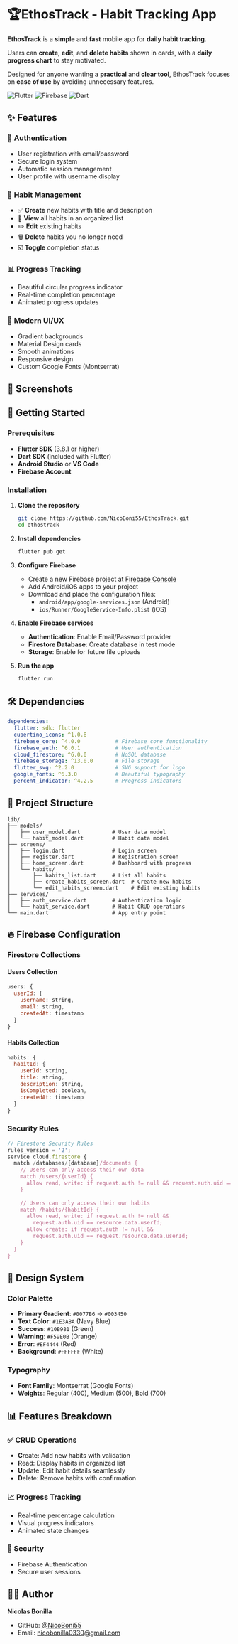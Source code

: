 # 🏆EthosTrack - Habit Tracking App

**EthosTrack** is a **simple** and **fast** mobile app for **daily habit tracking.**

Users can **create**, **edit**, and **delete habits** shown in cards, with a **daily progress chart** to stay motivated.

Designed for anyone wanting a **practical** and **clear tool**, EthosTrack focuses on **ease of use** by avoiding unnecessary features.

![Flutter](https://img.shields.io/badge/Flutter-02569B?style=for-the-badge&logo=flutter&logoColor=white)
![Firebase](https://img.shields.io/badge/Firebase-FF6B35?style=for-the-badge&logo=Firebase&logoColor=white)
![Dart](https://img.shields.io/badge/Dart-0175C2?style=for-the-badge&logo=dart&logoColor=white)

## ✨ Features

### 🔐 **Authentication**
- User registration with email/password
- Secure login system
- Automatic session management
- User profile with username display

### 📝 **Habit Management**
- ✅ **Create** new habits with title and description
- 📖 **View** all habits in an organized list
- ✏️ **Edit** existing habits
- 🗑️ **Delete** habits you no longer need
- ☑️ **Toggle** completion status

### 📊 **Progress Tracking**
- Beautiful circular progress indicator
- Real-time completion percentage
- Animated progress updates

### 🎨 **Modern UI/UX**
- Gradient backgrounds
- Material Design cards
- Smooth animations
- Responsive design
- Custom Google Fonts (Montserrat)

## 📱 Screenshots



## 🚀 Getting Started

### Prerequisites

- **Flutter SDK** (3.8.1 or higher)
- **Dart SDK** (included with Flutter)
- **Android Studio** or **VS Code**
- **Firebase Account**

### Installation

1. **Clone the repository**
   ```bash
   git clone https://github.com/NicoBoni55/EthosTrack.git
   cd ethostrack
   ```

2. **Install dependencies**
   ```bash
   flutter pub get
   ```

3. **Configure Firebase**
   - Create a new Firebase project at [Firebase Console](https://console.firebase.google.com/)
   - Add Android/iOS apps to your project
   - Download and place the configuration files:
     - `android/app/google-services.json` (Android)
     - `ios/Runner/GoogleService-Info.plist` (iOS)

4. **Enable Firebase services**
   - **Authentication**: Enable Email/Password provider
   - **Firestore Database**: Create database in test mode
   - **Storage**: Enable for future file uploads

5. **Run the app**
   ```bash
   flutter run
   ```

## 🛠️ Dependencies

```yaml
dependencies:
  flutter: sdk: flutter
  cupertino_icons: ^1.0.8
  firebase_core: ^4.0.0           # Firebase core functionality
  firebase_auth: ^6.0.1           # User authentication
  cloud_firestore: ^6.0.0         # NoSQL database
  firebase_storage: ^13.0.0       # File storage
  flutter_svg: ^2.2.0             # SVG support for logo
  google_fonts: ^6.3.0            # Beautiful typography
  percent_indicator: ^4.2.5       # Progress indicators
```

## 📁 Project Structure

```
lib/
├── models/
│   ├── user_model.dart          # User data model
│   └── habit_model.dart         # Habit data model
├── screens/
│   ├── login.dart               # Login screen
│   ├── register.dart            # Registration screen
│   ├── home_screen.dart         # Dashboard with progress
│   └── habits/
│       ├── habits_list.dart     # List all habits
│       ├── create_habits_screen.dart  # Create new habits
│       └── edit_habits_screen.dart    # Edit existing habits
├── services/
│   ├── auth_service.dart        # Authentication logic
│   └── habit_service.dart       # Habit CRUD operations
└── main.dart                    # App entry point
```

## 🔥 Firebase Configuration

### Firestore Collections

#### Users Collection
```javascript
users: {
  userId: {
    username: string,
    email: string,
    createdAt: timestamp
  }
}
```

#### Habits Collection
```javascript
habits: {
  habitId: {
    userId: string,
    title: string,
    description: string,
    isCompleted: boolean,
    createdAt: timestamp
  }
}
```

### Security Rules

```javascript
// Firestore Security Rules
rules_version = '2';
service cloud.firestore {
  match /databases/{database}/documents {
    // Users can only access their own data
    match /users/{userId} {
      allow read, write: if request.auth != null && request.auth.uid == userId;
    }
    
    // Users can only access their own habits
    match /habits/{habitId} {
      allow read, write: if request.auth != null && 
        request.auth.uid == resource.data.userId;
      allow create: if request.auth != null && 
        request.auth.uid == request.resource.data.userId;
    }
  }
}
```

## 🎨 Design System

### Color Palette
- **Primary Gradient**: `#0077B6` → `#003450`
- **Text Color**: `#1E3A8A` (Navy Blue)
- **Success**: `#10B981` (Green)
- **Warning**: `#F59E0B` (Orange)
- **Error**: `#EF4444` (Red)
- **Background**: `#FFFFFF` (White)

### Typography
- **Font Family**: Montserrat (Google Fonts)
- **Weights**: Regular (400), Medium (500), Bold (700)

## 📊 Features Breakdown

### ✅ CRUD Operations
- **C**reate: Add new habits with validation
- **R**ead: Display habits in organized list
- **U**pdate: Edit habit details seamlessly
- **D**elete: Remove habits with confirmation

### 📈 Progress Tracking
- Real-time percentage calculation
- Visual progress indicators
- Animated state changes

### 🔐 Security
- Firebase Authentication
- Secure user sessions

## 👨‍💻 Author

**Nicolas Bonilla**
- GitHub: [@NicoBoni55](https://github.com/NicoBoni55)
- Email: nicobonilla0330@gmail.com